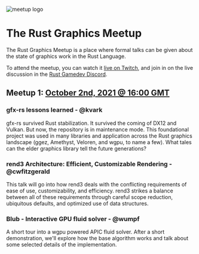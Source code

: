 ![meetup logo](MeetupLogo.png)

# The Rust Graphics Meetup

The Rust Graphics Meetup is a place where formal talks can be given about the state of graphics work in the Rust Language.

To attend the meetup, you can watch it [live on Twitch](https://www.twitch.tv/rustgamedev), and join in on the live discussion in the [Rust Gamedev Discord](https://discord.gg/yNtPTb2).

## Meetup 1: [October 2nd, 2021 @ 16:00 GMT](https://everytimezone.com/s/639e42bc)

### gfx-rs lessons learned - @kvark

gfx-rs survived Rust stabilization. It survived the coming of DX12 and Vulkan. But now, the repository is in maintenance mode. This foundational project was used in many libraries and application across the Rust graphics landscape (ggez, Amethyst, Veloren, and wgpu, to name a few). What tales can the elder graphics library tell the future generations?

### rend3 Architecture: Efficient, Customizable Rendering - @cwfitzgerald

This talk will go into how rend3 deals with the conflicting requirements of ease of use, customizability, and efficiency. rend3 strikes a balance between all of these requirements through careful scope reduction, ubiquitous defaults, and optimized use of data structures.

### Blub - Interactive GPU fluid solver - @wumpf

A short tour into a wgpu powered APIC fluid solver. After a short demonstration, we'll explore how the base algorithm works and talk about some selected details of the implementation.
